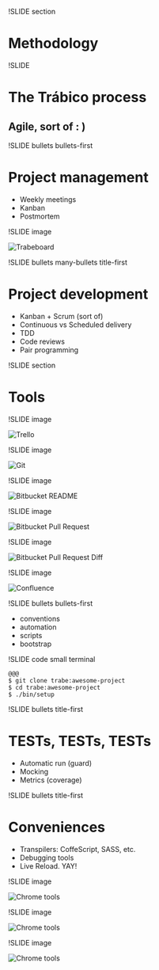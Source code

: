 !SLIDE section

# Methodology

!SLIDE

# The Trábico process

## Agile, sort of __: )__

!SLIDE bullets bullets-first

# Project management

* Weekly meetings
* Kanban
* Postmortem

!SLIDE image

![Trabeboard](trabeboard.png)

<!--
  Columnas, restricciones, calles
  Indicadores: más proyectos en desarrollo de personal. Mala cosa.
-->


!SLIDE bullets many-bullets title-first

# Project development

* Kanban + Scrum (sort of)
* Continuous vs Scheduled delivery
* TDD
* Code reviews
* Pair programming

<!--
  Code review: presencial vs Bitbucket
  Pair programming: problemas chungos, formación, cansancio y ganas de no hacer nada a solas xD
-->

!SLIDE section

# Tools

!SLIDE image

![Trello](trello.png)

!SLIDE image

![Git](git_lol.png)

<!--
  Hablar de gitflow vs githubflow
-->


!SLIDE image

![Bitbucket README](bitbucket_readme.png)

!SLIDE image

![Bitbucket Pull Request](bitbucket_pull_request.png)

!SLIDE image

![Bitbucket Pull Request Diff](bitbucket_pull_request_code.png)

<!--
  Diffs y comentarios permiten code reviews asíncronas y remotas
-->

!SLIDE image

![Confluence](confluence.png)

<!--
  Compartir conocimiento. Preferir que el conocimiento específico 
  esté como parte del README del proyecto o similar.
-->

!SLIDE bullets bullets-first

* conventions
* automation
* scripts
* bootstrap

<!--
  Enforcing de convenciones de código comunes, etc. Entornos parecidos, herramientas y plugins comunes. .dotfiles en github
  Automatización de todo lo posible, setup, despliegue, tareas de mantenimiento
  Hacemos scripts. -> Repositorio de scripts compartido
  Facilitar el bootstrap del proyecto: README + script setup
-->

!SLIDE code small terminal

    @@@
    $ git clone trabe:awesome-project
    $ cd trabe:awesome-project
    $ ./bin/setup


!SLIDE bullets title-first
# TESTs, TESTs, TESTs

* Automatic run (guard)
* Mocking
* Metrics (coverage)

<!--
  Tests guiados por mocks, llevan al buen diseño
  Mock, Factorias, Mock de 3rd parties, coverage
  ¿¿Mockists vs State-ist??
  Deberíamos tener CI  (-_- U)
-->

!SLIDE bullets title-first
# Conveniences

* Transpilers: CoffeScript, SASS, etc.
* Debugging tools
* Live Reload. YAY!

<!--
  En función de la tecnología usamos herramientas
  transpilers: escritura eficiente. Ojo al debug
  mezclar: ej. sprokets + SASS en J2EE
-->

!SLIDE image

![Chrome tools](chrome_tools_dom.png)

!SLIDE image

![Chrome tools](chrome_tools_debugger.png)

!SLIDE image

![Chrome tools](chrome_tools_network.png)

